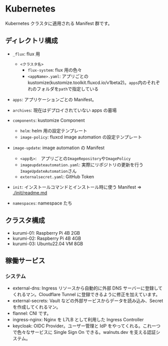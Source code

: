 # Kubernetes

Kubernetes クラスタに適用される Manifest 群です。

## ディレクトリ構成

- `_flux`: flux 用
  - `<クラスタ名>`
    - `flux-system`: flux 用の色々
    - `<appName>.yaml`: アプリごとの kustomize(kustomize.toolkit.fluxcd.io/v1beta2)。`apps`内のそれぞれのフォルダを`path`で指定している
- `apps`: アプリケーションごとの Manifest。
- `archives`: 現在はデプロイされていない apps の墓場
- `components`: kustomize Component
  - `helm`: helm 用の設定テンプレート
  - `image-policy`: fluxcd image automation の設定テンプレート
- `image-update`: image automation の Manifest

  - `<app名>`:　アプリごとの`ImageRepository`や`ImagePolicy`
  - `imageupdateautomation.yaml`: 実際にリポジトリの更新を行う`ImageUpdateAutomation`さん
  - `externalsecret.yaml`: GitHub Token

- `init`: インストールコマンドとインストール時に使う Manifest ⇒ [./init/readme.md](./init/readme.md)
- `namespaces`: namespace たち

## クラスタ構成

- kurumi-01: Raspberry Pi 4B 2GB
- kurumi-02: Raspberry Pi 4B 4GB
- kurumi-03: Ubuntu22.04 VM 8GB

## 稼働サービス

### システム

- external-dns: Ingress リソースから自動的に外部 DNS サーバーに登録してくれるマン。Cloudflare Tunnel に登録できるように修正を加えています。
- external-secrets: Vault などの外部サービスからデータを読み込み、Secret を作成してくれるマン。
- flannel: CNI です。
- ingress-nginx: Nginx を L7LB として利用した Ingress Controller
- keycloak: OIDC Provider。ユーザー管理と IdP をやってくれる。これ一つで色々なサービスに Single Sign On できる。walnuts.dev を支える認証システム。
